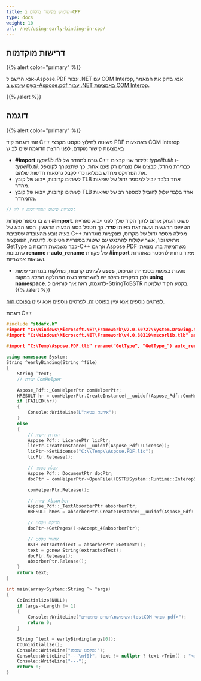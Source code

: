 ```yaml
---
title: שימוש בקישור מוקדם ב-CPP
type: docs
weight: 10
url: /net/using-early-binding-in-cpp/
---
```


## דרישות מוקדמות

{{% alert color="primary" %}}

אנא הרשם ל-Aspose.PDF עבור .NET עם COM Interop, אנא בדוק את המאמר בשם [שימוש ב-Aspose.pdf עבור .NET באמצעות COM Interop](/pdf/net/use-aspose-pdf-for-net-via-com-interop/).

{{% /alert %}}

## דוגמה

{{% alert color="primary" %}}

זוהי דוגמת קוד C++ פשוטה לחילוץ טקסט מקבצי PDF באמצעות COM Interop באמצעות קישור מוקדם. לפני הרצת הדוגמה שים לב ש

- **#import** *typelib.tlb* גורם למהדר של C++ ליצור שני קבצים: *typelib.tlh* ו-*typelib.tli*. כברירת מחדל, קבצים אלו נוצרים רק פעם אחת, כך שתצטרך לקומפל את הפרויקט מחדש במלואו כדי לקבל גרסאות חדשות שלהם.
- לעיתים קרובות, ייבוא של קובץ TLB אחד בלבד יוביל למספר גדול של שגיאות מהדר.
- לעיתים קרובות, ייבוא של קובץ TLB אחד בלבד עלול להוביל למספר רב של שגיאות מהמהדר.

```cpp
// ספריות טיפוס המתייחסות זו לזו:
```

ויש בו מספר פקודות **#import**. פשוט העתק אותם לתוך הקוד שלך לפני ייבוא ספריית הטיפוס הראשית ועשה זאת באותו ***סדר***. כך תטפל בסוג הבעיה הראשון. הסוג הבא של בעיה נובע מהעובדה שסביבת C++ מכילה מספר גדול של מקרוס, פונקציות מוגדרות מראש וכו', אשר עלולות להתנגש עם שיטות בספריית הטיפוס. לדוגמה, הפונקציה GetType כבר משמשת רחבות ב-C++ אך גם Aspose.PDF משתמשת בה. מצאתי שתכונות **rename** ו-**auto_rename** של פקודת **#import** מאוד נוחות להיפטר מאזהרות ושגיאות אפשריות.

- לעיתים קרובות, מחלקות במרחבי שמות **uses** נוגעות בשמות בספריית הטיפוס, ולכן במקרים כאלה יש להשתמש בשם המחלקה המלא במקום **using namespace**. לדוגמה, ראה איך קוראים ל-StringToBSTR בקטע הקוד שלמטה.
{{% /alert %}}

לפרטים נוספים אנא עיין בפוסט [זה](http://www.drdobbs.com/writing-com-clients-with-late-and-early/184403558).
לפרטים נוספים אנא עיינו [בפוסט הזה](http://www.drdobbs.com/writing-com-clients-with-late-and-early/184403558).

דוגמת C++

```cpp
#include "stdafx.h"
#import "C:\Windows\Microsoft.NET\Framework\v2.0.50727\System.Drawing.tlb"
#import "C:\Windows\Microsoft.NET\Framework\v4.0.30319\mscorlib.tlb" auto_rename

#import "C:\Temp\Aspose.PDF.tlb" rename("GetType", "GetType_") auto_rename

using namespace System;
String ^earlyBinding(String ^file)
{
    String ^text;
    // יצירת ComHelper

    Aspose_Pdf::_ComHelperPtr comHelperPtr;
    HRESULT hr = comHelperPtr.CreateInstance(__uuidof(Aspose_Pdf::ComHelper));
    if (FAILED(hr))
    {
        Console::WriteLine(L"אירעה שגיאה");
    }
    else
    {
        // הגדרת רישיון
        Aspose_Pdf::_LicensePtr licPtr;
        licPtr.CreateInstance(__uuidof(Aspose_Pdf::License));
        licPtr->SetLicense("C:\\Temp\\Aspose.PDF.lic");
        licPtr.Release();

        // קבלת מסמך
        Aspose_Pdf::_DocumentPtr docPtr;
        docPtr = comHelperPtr->OpenFile((BSTR)System::Runtime::InteropServices::Marshal::StringToBSTR(file).ToPointer());

        comHelperPtr.Release();

        // יצירת Absorber
        Aspose_Pdf::_TextAbsorberPtr absorberPtr;
        HRESULT hRes = absorberPtr.CreateInstance(__uuidof(Aspose_Pdf::TextAbsorber));

        // סריקת טקסט
        docPtr->GetPages()->Accept_4(absorberPtr);

        // אחזור טקסט
        BSTR extractedText = absorberPtr->GetText();
        text = gcnew String(extractedText);
        docPtr.Release();
        absorberPtr.Release();
    }
    return text;
}

int main(array<System::String ^> ^args)
{
    CoInitialize(NULL);
    if (args->Length != 1)
    {
        Console::WriteLine("חסרים פרמטרים\nהשימוש:testCOM <קובץ pdf>");
        return 0;
    }

    String ^text = earlyBinding(args[0]);
    CoUninitialize();
    Console::WriteLine("טקסט שנספג:");
    Console::WriteLine("---\n{0}", text != nullptr ? text->Trim() : "<ריק>");
    Console::WriteLine("---");
    return 0;
}
```

